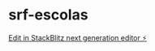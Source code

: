 # srf-escolas

[Edit in StackBlitz next generation editor ⚡️](https://stackblitz.com/~/github.com/maddaxzz/srf-escolas)